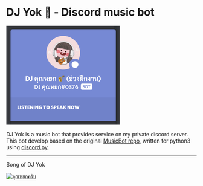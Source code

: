 # DJ Yok 🎷 - Discord music bot

<img src="images/dj_yok.png" alt="dj_yok" width="300"/>

DJ Yok is a music bot that provides service on my private discord server.
This bot develop based on the original [MusicBot repo](https://github.com/Just-Some-Bots/MusicBot), written for python3 using [discord.py](https://discordpy.readthedocs.io/).

---

Song of DJ Yok

[![คุณหยกครับ](https://img.youtube.com/vi/WIwKFkh-PnA/0.jpg)](https://www.youtube.com/watch?v=WIwKFkh-PnA "คุณหยกครับ")
